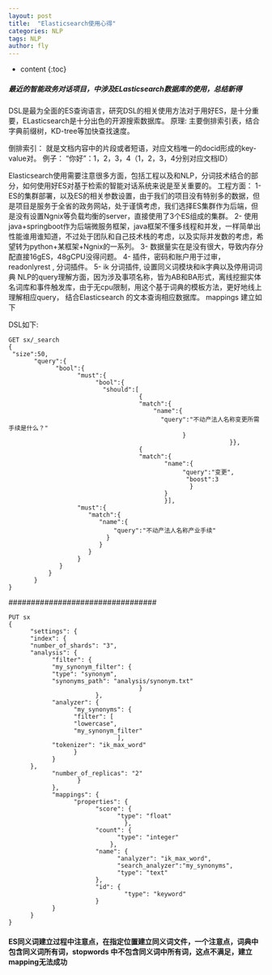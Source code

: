```yaml
---
layout: post
title:  "Elasticsearch使用心得"
categories: NLP
tags: NLP  
author: fly
---
```


* content
{:toc}

##### 最近的智能政务对话项目，中涉及ELasticsearch数据库的使用，总结新得
DSL是最为全面的ES查询语言，研究DSL的相关使用方法对于用好ES，是十分重要，ELasticsearch是十分出色的开源搜索数据库。
原理: 主要倒排索引表，结合字典前缀树，KD-tree等加快查找速度。





倒排索引：
        就是文档内容中的片段或者短语，对应文档唯一的docid形成的key-value对。
       例子： “你好”：1，2，3，4（1，2，3，4分别对应文档ID）

Elasticsearch使用需要注意很多方面，包括工程以及和NLP，分词技术结合的部分，如何使用好ES对基于检索的智能对话系统来说是至关重要的。
工程方面：
      1- ES的集群部署，以及ES的相关参数设置，由于我们的项目没有特别多的数据，但是项目是服务于全省的政务网站，处于谨慎考虑，我们选择ES集群作为后端，但是没有设置Ngnix等负载均衡的server，直接使用了3个ES组成的集群。
      2- 使用java+springboot作为后端微服务框架，java框架不懂多线程和并发，一样简单出性能谁用谁知道，不过处于团队和自己技术栈的考虑，以及实际并发数的考虑，希望转为python+某框架+Ngnix的一系列。
      3- 数据量实在是没有很大，导致内存分配直接16gES，48gCPU没得问题。
      4- 插件，密码和账户用于过审，readonlyrest , 分词插件。
      5- ik 分词插件, 设置同义词模块和ik字典以及停用词词典
NLP的query理解方面，因为涉及事项名称，皆为AB和BA形式，离线挖掘实体名词库和事件触发库，由于无cpu限制，用这个基于词典的模板方法，更好地线上理解相应query，
结合Elasticsearch 的文本查询相应数据库。
mappings 建立如下

DSL如下:
```python3
GET sx/_search
{
 "size":50,
       "query":{
             "bool":{
                   "must":{
                        "bool":{
                          "should":[
                                    {
                                    "match":{
                                        "name":{
                                          "query":"不动产法人名称变更所需手续是什么？"
                                                }
                                                             }},
                                    {      
                                    "match":{
                                           "name":{
                                                "query":"变更",
                                                 "boost":3
                                                  }
                                           }
                                           }],
                   "must":{
                      "match":{
                         "name":{
                             "query":"不动产法人名称产业手续"
                           }
                         }
                      } 
                   }
              }
           }
       }
}
```
#################################
```
PUT sx
{
      "settings": {
      "index": {
      "number_of_shards": "3",
      "analysis": {
            "filter": {
            "my_synonym_filter": {
            "type": "synonym",
            "synonyms_path": "analysis/synonym.txt"
                                    }
                        },
            "analyzer": {
                  "my_synonyms": {
                  "filter": [ 
                  "lowercase",
                  "my_synonym_filter"
                              ],
            "tokenizer": "ik_max_word"
                  }
            }
      },
            "number_of_replicas": "2"
                   }     
            },
            "mappings": {
                  "properties": {
                        "score": {
                              "type": "float"
                                },
                        "count": {
                              "type": "integer"
                            },
                        "name": {
                              "analyzer": "ik_max_word",
                              "search_analyzer":"my_synonyms",
                              "type": "text"
                        },
                        "id": {
                                "type": "keyword"
                        }
            }
      }
}
```
#### ES同义词建立过程中注意点，在指定位置建立同义词文件，一个注意点，词典中包含同义词所有词，stopwords 中不包含同义词中所有词，这点不满足，建立mapping无法成功

